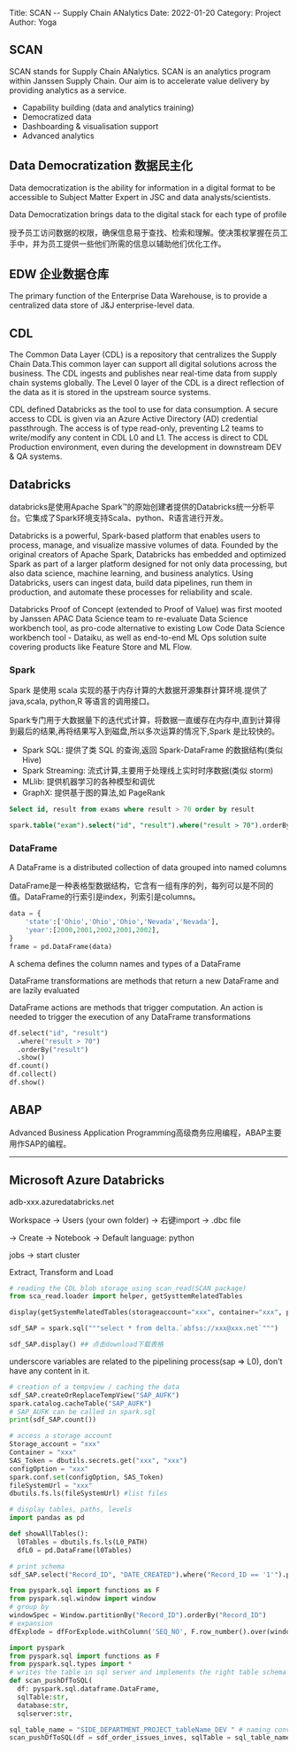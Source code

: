 Title: SCAN -- Supply Chain ANalytics
Date: 2022-01-20
Category: Project
Author: Yoga

## SCAN

SCAN stands for Supply Chain ANalytics. SCAN is an analytics program within Janssen Supply Chain. Our aim is to accelerate value delivery by providing analytics as a service. 

* Capability building (data and analytics training)
* Democratized data
* Dashboarding & visualisation support
* Advanced analytics

## Data Democratization 数据民主化

Data democratization is the ability for information in a digital format to be accessible to Subject Matter Expert in JSC and data analysts/scientists.

Data Democratization brings data to the digital stack for each type of profile

授予员工访问数据的权限，确保信息易于查找、检索和理解。使决策权掌握在员工手中，并为员工提供一些他们所需的信息以辅助他们优化工作。

## EDW 企业数据仓库

The primary function of the Enterprise Data Warehouse, is to provide a centralized data store of J&J enterprise-level data.

## CDL 

The Common Data Layer (CDL) is a repository that centralizes the Supply Chain Data.This common layer can support all digital solutions across the business. The CDL ingests and publishes near real-time data from supply chain systems globally. The Level 0 layer of the CDL is a direct reflection of the data as it is stored in the upstream source systems.

CDL defined Databricks as the tool to use for data consumption. A secure access to CDL is given via an Azure Active Directory (AD) credential passthrough. The access is of type read-only, preventing L2 teams to write/modify any content in CDL L0 and L1. The access is direct to CDL Production environment, even during the development in downstream DEV & QA systems. 

## Databricks

databricks是使用Apache Spark™的原始创建者提供的Databricks统一分析平台。它集成了Spark环境支持Scala、python、R语言进行开发。

Databricks is a powerful, Spark-based platform that enables users to process, manage, and visualize massive volumes of data. Founded by the original creators of Apache Spark, Databricks has embedded and optimized Spark as part of a larger platform designed for not only data processing, but also data science, machine learning, and business analytics. Using Databricks, users can ingest data, build data pipelines, run them in production, and automate these processes for reliability and scale. 

Databricks Proof of Concept (extended to Proof of Value) was first mooted by Janssen APAC Data Science team to re-evaluate Data Science workbench tool, as pro-code alternative to existing Low Code Data Science workbench tool - Dataiku, as well as end-to-end ML Ops solution suite covering products like Feature Store and ML Flow.

### Spark

Spark 是使用 scala 实现的基于内存计算的大数据开源集群计算环境.提供了 java,scala, python,R 等语言的调用接口。

Spark专门用于大数据量下的迭代式计算，将数据一直缓存在内存中,直到计算得到最后的结果,再将结果写入到磁盘,所以多次运算的情况下,Spark 是比较快的。

- Spark SQL: 提供了类 SQL 的查询,返回 Spark-DataFrame 的数据结构(类似 Hive)
- Spark Streaming: 流式计算,主要用于处理线上实时时序数据(类似 storm)
- MLlib: 提供机器学习的各种模型和调优
- GraphX: 提供基于图的算法,如 PageRank

```sql
Select id, result from exams where result > 70 order by result

spark.table("exam").select("id", "result").where("result > 70").orderBy("result")
```

### DataFrame

A DataFrame is a distributed collection of data grouped into named columns

DataFrame是一种表格型数据结构，它含有一组有序的列，每列可以是不同的值。DataFrame的行索引是index，列索引是columns。

```python
data = {
    'state':['Ohio','Ohio','Ohio','Nevada','Nevada'],
    'year':[2000,2001,2002,2001,2002],
}
frame = pd.DataFrame(data)
```

A schema defines the column names and types of a DataFrame

DataFrame transformations are methods that return a new DataFrame and are lazily evaluated

DataFrame actions are methods that trigger computation. An action is needed to trigger the execution of any DataFrame transformations
 
 
```python
df.select("id", "result")
  .where("result > 70")
  .orderBy("result")
  .show()
df.count()
df.collect()
df.show()
```
 
## ABAP

Advanced Business Application Programming高级商务应用编程，ABAP主要用作SAP的编程。

---

## Microsoft Azure Databricks

adb-xxx.azuredatabricks.net

Workspace -> Users (your own folder) -> 右键import -> .dbc file

-> Create -> Notebook -> Default language: python

jobs -> start cluster

Extract, Transform and Load
```python
# reading the CDL blob storage using scan_read(SCAN package)
from sca_read.loader import helper, getSysttemRelatedTables

display(getSystemRelatedTables(storageaccount="xxx", container="xxx", path="/xx/xx/xx", returnType="pandas_dataframe"))
```

```python
sdf_SAP = spark.sql("""select * from delta.`abfss://xxx@xxx.net`""")

sdf_SAP.display() ## 点击download下载表格
```
underscore variables are related to the pipelining process(sap => L0), don't have any content in it.

```python
# creation of a tempview / caching the data
sdf_SAP.createOrReplaceTempView("SAP_AUFK")
spark.catalog.cacheTable("SAP_AUFK")
# SAP_AUFK can be called in spark.sql
print(sdf_SAP.count())
```

```python
# access a storage account
Storage_account = "xxx"
Container = "xxx"
SAS_Token = dbutils.secrets.get("xxx", "xxx")
configOption = "xxx"
spark.conf.set(configOption, SAS_Token)
fileSystemUrl = "xxx"
dbutils.fs.ls(fileSystemUrl) #list files
```

```python
# display tables, paths, levels
import pandas as pd

def showAllTables():
  l0Tables = dbutils.fs.ls(L0_PATH)
  dfL0 = pd.DataFrame(l0Tables)
```

```python
# print schema
sdf_SAP.select("Record_ID", "DATE_CREATED").where("Record_ID == '1'").printSchema()
```

```python
from pyspark.sql import functions as F
from pyspark.sql.window import window
# group by
windowSpec = Window.partitionBy("Record_ID").orderBy("Record_ID")
# expansion
dfExplode = dfForExplode.withColumn('SEQ_NO', F.row_number().over(windowSpec))
```

```python
import pyspark
from pyspark.sql import functions as F
from pyspark.sql.types import *
# writes the table in sql server and implements the right table schema
def scan_pushDfToSQL(
  df: pyspark.sql.dataframe.DataFrame,
  sqlTable:str,
  database:str,
  sqlserver:str,

sql_table_name = "SIDE_DEPARTMENT_PROJECT_tableName_DEV " # naming conventions
scan_pushDfToSQL(df = sdf_order_issues_inves, sqlTable = sql_table_name, database = "LEIDEN", modeType = "overwrite", verbose = True)
```
